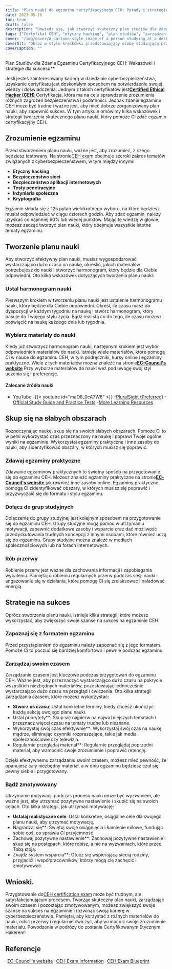```yaml
---
title: "Plan nauki do egzaminu certyfikacyjnego CEH: Porady i strategie"
date: 2023-05-16
toc: true
draft: false
description: "Dowiedz się, jak stworzyć skuteczny plan studiów dla zdawania egzaminu certyfikacyjnego CEH z poradami i strategiami sukcesu."
tags: ["Certyfikat CEH", "etyczny hacking", "plan studiów", "zarządzanie czasem", "przygotowanie do egzaminu", "cybersecurity", "motywacja", "materiały do nauki", "pytania praktyczne", "przegląd", "EC-Council", "bezpieczeństwo informacji", "rozwój zawodowy", "Certyfikacja IT", "awans zawodowy", "bezpieczeństwo sieci", "test penetracyjny", "ocena podatności", "informacje o ubezpieczeniach", "badanie bezpieczeństwa"]
cover: "/img/cover/A_cartoon-style_image_of_a_person_studying_at_a_desk.png"
coverAlt: "Obraz w stylu kreskówki przedstawiający osobę studiującą przy biurku z laptopem i różnymi książkami i notatkami, z logo CEH w tle."
coverCaption: ""
---
```

 Plan Studiów dla Zdania Egzaminu Certyfikacyjnego CEH: Wskazówki i strategie dla sukcesu**

Jeśli jesteś zainteresowany karierą w dziedzinie cyberbezpieczeństwa, uzyskanie certyfikatu jest doskonałym sposobem na potwierdzenie swojej wiedzy i doświadczenia. Jednym z takich certyfikatów jest[**Certified Ethical Hacker (CEH)**](https://www.eccouncil.org/certified-ethical-hacker-training-and-certification/) Certyfikacja, która ma na celu sprawdzenie zrozumienia różnych zagrożeń bezpieczeństwa i podatności. Jednak zdanie egzaminu CEH może być trudne i ważne jest, aby mieć dobrze zorganizowany plan nauki, aby zapewnić sukces. W tym artykule omówimy kilka wskazówek i strategii tworzenia skutecznego planu nauki, który pomoże Ci zdać egzamin certyfikacyjny CEH.

## Zrozumienie egzaminu

Przed stworzeniem planu nauki, ważne jest, aby zrozumieć, z czego będziesz testowany. Na stronie[CEH exam](https://www.eccouncil.org/certified-ethical-hacker-training-and-certification/) obejmuje szeroki zakres tematów związanych z cyberbezpieczeństwem, w tym między innymi:

- **Etyczny hacking**
- **Bezpieczeństwo sieci**
- **Bezpieczeństwo aplikacji internetowych**
- **Testy penetracyjne**
- **Inżynieria społeczna**
- **Kryptografia**

Egzamin składa się z 125 pytań wielokrotnego wyboru, na które będziesz musiał odpowiedzieć w ciągu czterech godzin. Aby zdać egzamin, należy uzyskać co najmniej 60% lub więcej punktów. Mając tę wiedzę w głowie, możesz zacząć tworzyć plan nauki, który obejmuje wszystkie istotne tematy egzaminu.

## Tworzenie planu nauki

Aby stworzyć efektywny plan nauki, musisz wygospodarować wystarczająco dużo czasu na naukę, określić, jakich materiałów potrzebujesz do nauki i stworzyć harmonogram, który będzie dla Ciebie odpowiedni. Oto kilka wskazówek dotyczących tworzenia planu nauki:

### Ustal harmonogram nauki

Pierwszym krokiem w tworzeniu planu nauki jest ustalenie harmonogramu nauki, który będzie dla Ciebie odpowiedni. Określ, ile czasu masz do dyspozycji w każdym tygodniu na naukę i stwórz harmonogram, który pasuje do Twojego stylu życia. Bądź realistą co do tego, ile czasu możesz poświęcić na naukę każdego dnia lub tygodnia.

### Wybierz materiały do nauki

Kiedy już stworzysz harmonogram nauki, następnym krokiem jest wybór odpowiednich materiałów do nauki. Istnieje wiele materiałów, które pomogą Ci w nauce do egzaminu CEH, w tym podręczniki, kursy online i egzaminy praktyczne. Wiele z tych materiałów można znaleźć na stronie[**EC-Council's website**](https://www.eccouncil.org/certified-ethical-hacker-training-and-certification/) Przy wyborze materiałów do nauki weź pod uwagę swój styl uczenia się i preferencje.

#### Zalecane źródła nauki
- YouTube
  -{{< youtube id="maO8_0cA7W8" >}}
-[PluralSight (Preferred)](https://www.pluralsight.com/)
-[Official Study Guide and Practice Tests](https://amzn.to/42lr6pu)
-[More Learning Resources](https://simeononsecurity.com/recommendations/learning_resources)

## Skup się na słabych obszarach

Rozpoczynając naukę, skup się na swoich słabych obszarach. Pomoże Ci to w pełni wykorzystać czas przeznaczony na naukę i poprawi Twoje ogólne wyniki na egzaminie. Wykorzystaj egzaminy praktyczne i inne zasoby do nauki, aby zidentyfikować obszary, w których musisz się poprawić.

### Zdawaj egzaminy praktyczne

Zdawanie egzaminów praktycznych to świetny sposób na przygotowanie się do egzaminu CEH. Możesz znaleźć egzaminy praktyczne na stronie[**EC-Council's website**](https://www.eccouncil.org/certified-ethical-hacker-training-and-certification/) jak również inne zasoby online. Egzaminy praktyczne pomogą Ci zidentyfikować obszary, w których musisz się poprawić i przyzwyczaić się do formatu i stylu egzaminu.

### Dołącz do grup studyjnych

Dołączenie do grupy studyjnej jest kolejnym sposobem na przygotowanie się do egzaminu CEH. Grupy studyjne mogą pomóc w utrzymaniu motywacji, zapewnić dodatkowe zasoby i wsparcie oraz dać możliwość przedyskutowania trudnych koncepcji z innymi osobami, które również uczą się do egzaminu. Grupy studyjne można znaleźć w mediach społecznościowych lub na forach internetowych.

### Rób przerwy

Robienie przerw jest ważne dla zachowania informacji i zapobiegania wypaleniu. Pamiętaj o robieniu regularnych przerw podczas sesji nauki i angażowaniu się w działania, które pomogą Ci się zrelaksować i naładować energią.

## Strategie na sukces

Oprócz stworzenia planu nauki, istnieje kilka strategii, które możesz wykorzystać, aby zwiększyć swoje szanse na sukces na egzaminie CEH:

### Zapoznaj się z formatem egzaminu

Przed przystąpieniem do egzaminu należy zapoznać się z jego formatem. Pomoże Ci to poczuć się bardziej komfortowo i pewnie podczas egzaminu.

### Zarządzaj swoim czasem

Zarządzanie czasem jest kluczowe podczas przygotowań do egzaminu CEH. Ważne jest, aby przeznaczyć wystarczająco dużo czasu na pokrycie wszystkich niezbędnych materiałów, pozostawiając jednocześnie wystarczająco dużo czasu na przegląd i ćwiczenia. Oto kilka strategii zarządzania czasem, które możesz wykorzystać:

- **Stwórz oś czasu**: Ustal konkretne terminy, kiedy chcesz ukończyć każdą sekcję swojego planu nauki.
- Ustal priorytety**: Skup się najpierw na najważniejszych tematach i przeznacz więcej czasu na tematy trudne lub nieznane.
- Wykorzystaj swój czas efektywnie**: Wykorzystaj swój czas na naukę mądrze, eliminując czynniki rozpraszające, takie jak media społecznościowe czy telewizja.
- Regularnie przeglądaj materiał**: Regularnie przeglądaj poprzedni materiał, aby wzmocnić swoje zrozumienie i poprawić retencję.

Dzięki efektywnemu zarządzaniu swoim czasem, możesz mieć pewność, że opanujesz cały niezbędny materiał, a w dniu egzaminu będziesz czuł się pewny siebie i przygotowany.

### Bądź zmotywowany

Utrzymanie motywacji podczas procesu nauki może być wyzwaniem, ale ważne jest, aby utrzymać pozytywne nastawienie i skupić się na swoich celach. Oto kilka strategii, jak utrzymać motywację:

- **Ustalaj realistyczne cele**: Ustal konkretne, osiągalne cele dla swojego planu nauki, aby utrzymać motywację.
- Nagradzaj się**: Świętuj swoje osiągnięcia i kamienie milowe, fundując sobie coś, co sprawia Ci przyjemność.
- Zachowaj pozytywne nastawienie**: Zachowaj pozytywne nastawienie i skup się na postępach, które robisz, a nie na wyzwaniach, które przed Tobą stoją.
- Znajdź system wsparcia**: Otocz się wspierającą siecią rodziny, przyjaciół i współpracowników, którzy mogą cię zachęcić i zmotywować.

## Wnioski.

Przygotowanie do[CEH certification exam](https://www.eccouncil.org/certified-ethical-hacker-training-and-certification/) może być trudnym, ale satysfakcjonującym procesem. Tworząc skuteczny plan nauki, zarządzając swoim czasem i pozostając zmotywowanym, możesz zwiększyć swoje szanse na sukces na egzaminie i rozwinąć swoją karierę w cyberbezpieczeństwie. Pamiętaj, aby korzystać z różnych materiałów do nauki, robić przerwy i regularnie ćwiczyć, aby wzmocnić swoje zrozumienie materiału. Powodzenia w podróży do zostania Certyfikowanym Etycznym Hakerem!

## Referencje

-[EC-Council's website](https://www.eccouncil.org/)
-[CEH Exam Information](https://www.eccouncil.org/programs/certified-ethical-hacker-ceh/)
-[CEH Exam Blueprint](https://cert.eccouncil.org/images/doc/CEH-Exam-Blueprint-v3.0.pdf)
